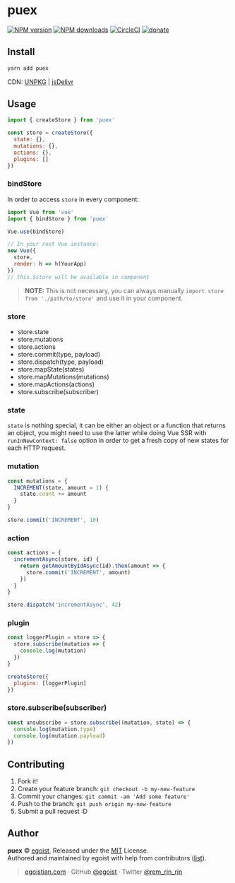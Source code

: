 # puex

[![NPM version](https://img.shields.io/npm/v/puex.svg?style=flat)](https://npmjs.com/package/puex) [![NPM downloads](https://img.shields.io/npm/dm/puex.svg?style=flat)](https://npmjs.com/package/puex) [![CircleCI](https://circleci.com/gh/egoist/puex/tree/master.svg?style=shield&circle-token=af0131758916e976003f5e909a703fe6821d3124)](https://circleci.com/gh/egoist/puex/tree/master)  [![donate](https://img.shields.io/badge/$-donate-ff69b4.svg?maxAge=2592000&style=flat)](https://github.com/egoist/donate)

## Install

```bash
yarn add puex
```

CDN: [UNPKG](https://unpkg.com/puex/dist/) | [jsDelivr](https://cdn.jsdelivr.net/npm/puex/dist/)

## Usage

```js
import { createStore } from 'puex'

const store = createStore({
  state: {},
  mutations: {},
  actions: {},
  plugins: []
})
```

### bindStore

In order to access `store` in every component:

```js
import Vue from 'vue'
import { bindStore } from 'puex'

Vue.use(bindStore)

// In your root Vue instance:
new Vue({
  store,
  render: h => h(YourApp)
})
// this.$store will be available in component
```

> **NOTE:** This is not necessary, you can always manually `import store from './path/to/store'` and use it in your component.

### store

- store.state
- store.mutations
- store.actions
- store.commit(type, payload)
- store.dispatch(type, payload)
- store.mapState(states)
- store.mapMutations(mutations)
- store.mapActions(actions)
- store.subscribe(subscriber)

### state

`state` is nothing special, it can be either an object or a function that returns an object, you might need to use the latter while doing Vue SSR with `runInNewContext: false` option in order to get a fresh copy of new states for each HTTP request.

### mutation

```js
const mutations = {
  INCREMENT(state, amount = 1) {
    state.count += amount
  }
}

store.commit('INCREMENT', 10)
```

### action

```js
const actions = {
  incrementAsync(store, id) {
    return getAmountByIdAsync(id).then(amount => {
      store.commit('INCREMENT', amount)
    })
  }
}

store.dispatch('incrementAsync', 42)
```

### plugin

```js
const loggerPlugin = store => {
  store.subscribe(mutation => {
    console.log(mutation)
  })
}

createStore({
  plugins: [loggerPlugin]
})
```

### store.subscribe(subscriber)

```js
const unsubscribe = store.subscribe((mutation, state) => {
  console.log(mutation.type)
  console.log(mutation.payload)
})
```

## Contributing

1. Fork it!
2. Create your feature branch: `git checkout -b my-new-feature`
3. Commit your changes: `git commit -am 'Add some feature'`
4. Push to the branch: `git push origin my-new-feature`
5. Submit a pull request :D


## Author

**puex** © [egoist](https://github.com/egoist), Released under the [MIT](./LICENSE) License.<br>
Authored and maintained by egoist with help from contributors ([list](https://github.com/egoist/puex/contributors)).

> [egoistian.com](https://egoistian.com) · GitHub [@egoist](https://github.com/egoist) · Twitter [@rem_rin_rin](https://twitter.com/rem_rin_rin)
